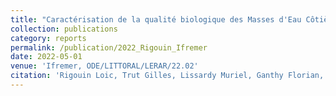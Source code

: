 ```yaml
---
title: "Caractérisation de la qualité biologique des Masses d'Eau Côtières. Cartographie des herbiers à Zostera noltei et Zostera marina du Lac d'Hossegor (MEC FRFC09) - Année 2021"
collection: publications
category: reports
permalink: /publication/2022_Rigouin_Ifremer
date: 2022-05-01
venue: 'Ifremer, ODE/LITTORAL/LERAR/22.02'
citation: 'Rigouin Loic, Trut Gilles, Lissardy Muriel, Ganthy Florian, Lepevedic Arnaud, Connole Stéphane (2022). Caractérisation de la qualité biologique des Masses d'Eau Côtières. Cartographie des herbiers à Zostera noltei et Zostera marina du Lac d'Hossegor (MEC FRFC09) - Année 2021. Ref. ODE/LITTORAL/LERAR/22.02. Ifremer'
---
```

